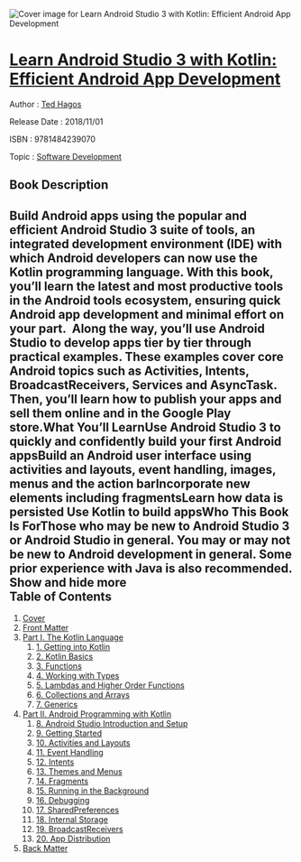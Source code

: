 ![Cover image for Learn Android Studio 3 with Kotlin: Efficient Android App Development](https://imgdetail.ebookreading.net/cover/cover/software_development/EB9781484239070.jpg)

[Learn Android Studio 3 with Kotlin: Efficient Android App Development](https://ebookreading.net/view/book/Learn+Android+Studio+3+with+Kotlin%3A+Efficient+Android+App+Development-EB9781484239070_1.html "Learn Android Studio 3 with Kotlin: Efficient Android App Development")
====================================================================================================================

Author : [Ted Hagos](https://ebookreading.net/search/author/Ted+Hagos)

Release Date : 2018/11/01

ISBN : 9781484239070

Topic : [Software Development](https://ebookreading.net/search/category/software-development)

Book Description
-----------------

 Build Android apps using the popular and efficient Android Studio 3 suite of tools, an integrated development environment (IDE) with which Android developers can now use the Kotlin programming language. With this book, you’ll learn the latest and most productive tools in the Android tools ecosystem, ensuring quick Android app development and minimal effort on your part.  Along the way, you’ll use Android Studio to develop apps tier by tier through practical examples. These examples cover core Android topics such as Activities, Intents, BroadcastReceivers, Services and AsyncTask. Then, you’ll learn how to publish your apps and sell them online and in the Google Play store.What You’ll LearnUse Android Studio 3 to quickly and confidently build your first Android appsBuild an Android user interface using activities and layouts, event handling, images, menus and the action barIncorporate new elements including fragmentsLearn how data is persisted Use Kotlin to build appsWho This Book Is ForThose who may be new to Android Studio 3 or Android Studio in general. You may or may not be new to Android development in general. Some prior experience with Java is also recommended.        Show and hide more                
Table of Contents
-----------------

1. [Cover](https://ebookreading.net/view/book/Learn+Android+Studio+3+with+Kotlin%3A+Efficient+Android+App+Development-EB9781484239070_1.html)
1. [Front Matter](https://ebookreading.net/view/book/Learn+Android+Studio+3+with+Kotlin%3A+Efficient+Android+App+Development-EB9781484239070_2.html)
1. [Part I. The Kotlin Language](https://ebookreading.net/view/book/Learn+Android+Studio+3+with+Kotlin%3A+Efficient+Android+App+Development-EB9781484239070_3.html)
    1. [1. Getting into Kotlin](https://ebookreading.net/view/book/Learn+Android+Studio+3+with+Kotlin%3A+Efficient+Android+App+Development-EB9781484239070_4.html)
    1. [2. Kotlin Basics](https://ebookreading.net/view/book/Learn+Android+Studio+3+with+Kotlin%3A+Efficient+Android+App+Development-EB9781484239070_5.html)
    1. [3. Functions](https://ebookreading.net/view/book/Learn+Android+Studio+3+with+Kotlin%3A+Efficient+Android+App+Development-EB9781484239070_6.html)
    1. [4. Working with Types](https://ebookreading.net/view/book/Learn+Android+Studio+3+with+Kotlin%3A+Efficient+Android+App+Development-EB9781484239070_7.html)
    1. [5. Lambdas and Higher Order Functions](https://ebookreading.net/view/book/Learn+Android+Studio+3+with+Kotlin%3A+Efficient+Android+App+Development-EB9781484239070_8.html)
    1. [6. Collections and Arrays](https://ebookreading.net/view/book/Learn+Android+Studio+3+with+Kotlin%3A+Efficient+Android+App+Development-EB9781484239070_9.html)
    1. [7. Generics](https://ebookreading.net/view/book/Learn+Android+Studio+3+with+Kotlin%3A+Efficient+Android+App+Development-EB9781484239070_10.html)
1. [Part II. Android Programming with Kotlin](https://ebookreading.net/view/book/Learn+Android+Studio+3+with+Kotlin%3A+Efficient+Android+App+Development-EB9781484239070_11.html)
    1. [8. Android Studio Introduction and Setup](https://ebookreading.net/view/book/Learn+Android+Studio+3+with+Kotlin%3A+Efficient+Android+App+Development-EB9781484239070_12.html)
    1. [9. Getting Started](https://ebookreading.net/view/book/Learn+Android+Studio+3+with+Kotlin%3A+Efficient+Android+App+Development-EB9781484239070_13.html)
    1. [10. Activities and Layouts](https://ebookreading.net/view/book/Learn+Android+Studio+3+with+Kotlin%3A+Efficient+Android+App+Development-EB9781484239070_14.html)
    1. [11. Event Handling](https://ebookreading.net/view/book/Learn+Android+Studio+3+with+Kotlin%3A+Efficient+Android+App+Development-EB9781484239070_15.html)
    1. [12. Intents](https://ebookreading.net/view/book/Learn+Android+Studio+3+with+Kotlin%3A+Efficient+Android+App+Development-EB9781484239070_16.html)
    1. [13. Themes and Menus](https://ebookreading.net/view/book/Learn+Android+Studio+3+with+Kotlin%3A+Efficient+Android+App+Development-EB9781484239070_17.html)
    1. [14. Fragments](https://ebookreading.net/view/book/Learn+Android+Studio+3+with+Kotlin%3A+Efficient+Android+App+Development-EB9781484239070_18.html)
    1. [15. Running in the Background](https://ebookreading.net/view/book/Learn+Android+Studio+3+with+Kotlin%3A+Efficient+Android+App+Development-EB9781484239070_19.html)
    1. [16. Debugging](https://ebookreading.net/view/book/Learn+Android+Studio+3+with+Kotlin%3A+Efficient+Android+App+Development-EB9781484239070_20.html)
    1. [17. SharedPreferences](https://ebookreading.net/view/book/Learn+Android+Studio+3+with+Kotlin%3A+Efficient+Android+App+Development-EB9781484239070_21.html)
    1. [18. Internal Storage](https://ebookreading.net/view/book/Learn+Android+Studio+3+with+Kotlin%3A+Efficient+Android+App+Development-EB9781484239070_22.html)
    1. [19. BroadcastReceivers](https://ebookreading.net/view/book/Learn+Android+Studio+3+with+Kotlin%3A+Efficient+Android+App+Development-EB9781484239070_23.html)
    1. [20. App Distribution](https://ebookreading.net/view/book/Learn+Android+Studio+3+with+Kotlin%3A+Efficient+Android+App+Development-EB9781484239070_24.html)
1. [Back Matter](https://ebookreading.net/view/book/Learn+Android+Studio+3+with+Kotlin%3A+Efficient+Android+App+Development-EB9781484239070_25.html)
